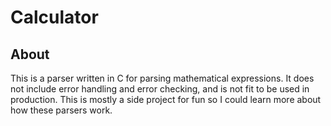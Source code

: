 
# Calculator

## About
This is a parser written in C for parsing mathematical expressions. It does not include error handling and error checking, and is not fit to be used in production. This is mostly a side project for fun so I could learn more about how these parsers work.
